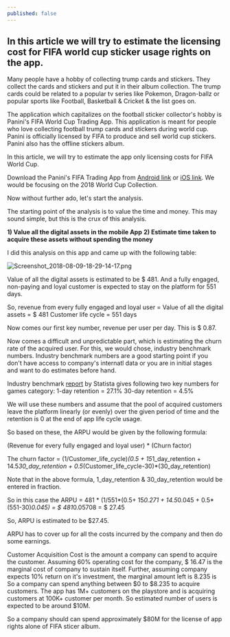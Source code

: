 ```yaml
---
published: false
---
```

## In this article we will try to estimate the licensing cost for FIFA world cup sticker usage rights on the app.

Many people have a hobby of collecting trump cards and stickers. They collect the cards and stickers and put it in their album collection. The trump cards could be related to a popular tv series like Pokemon, Dragon-ballz or popular sports like Football, Basketball & Cricket & the list goes on. 

The application which capitalizes on the football sticker collector's hobby is Panini's FIFA World Cup Trading App. This application is meant for people who love collecting football trump cards and stickers during world cup. Panini is officially licensed by FIFA to produce and sell world cup stickers. Panini also has the offline stickers album.

In this article, we will try to estimate the app only licensing costs for FIFA World Cup.

Download the Panini's FIFA Trading App from [Android link](https://play.google.com/store/apps/details?id=com.paninidigitalinc.fifatrader) or [iOS link](https://itunes.apple.com/ae/app/fifa-world-cup-trading-app/id1305849940?mt=8). We would be focusing on the 2018 World Cup Collection.

Now without further ado, let's start the analysis.

The starting point of the analysis is to value the time and money. This may sound simple, but this is the crux of this analysis.

**1) Value all the digital assets in the mobile App**
**2) Estimate time taken to acquire these assets without spending the money**

I did this analysis on this app and came up with the following table:

![Screenshot_2018-08-09-18-29-14-17.png]({{site.baseurl}}/_posts/Screenshot_2018-08-09-18-29-14-17.png)

Value of all the digital assets is estimated to be $ 481.
And a fully engaged, non-paying and loyal customer is expected to stay on the platform for 551 days.  

So, revenue from every fully engaged and loyal user = Value of all the digital assets = $ 481
Customer life cycle = 551 days

Now comes our first key number, revenue per user per day. This is $ 0.87.

Now comes a difficult and unpredictable part, which is estimating the churn rate of the acquired user. For this, we would chose, industry benchmark numbers. Industry benchmark numbers are a good starting point if you don't have access to company's internatl data or you are in initial stages and want to do estimates before hand.

Industry benchmark [report](https://www.statista.com/statistics/259329/ios-and-android-app-user-retention-rate/) by Statista gives following two key numbers for games category:
1-day retention = 27.1%
30-day retention = 4.5%

We will use these numbers and assume that the pool of acquired customers leave the platform linearly (or evenly) over the given period of time and the retention is 0 at the end of app life cycle usage.

So based on these, the ARPU would be given by the following formula:

(Revenue for every fully engaged and loyal user) * (Churn factor)

The churn factor = (1/Customer_life_cycle)*(0.5 + 15*1_day_retention + 14.5*30_day_retention + 0.5*(Customer_life_cycle-30)*(30_day_retention)

Note that in the above formula, 1_day_retention & 30_day_retention would be entered in fraction.

So in this case the ARPU = 481 * (1/551*(0.5+ 15*0.271 + 14.5*0.045 + 0.5* (551-30)*0.045)
= $ 481*0.05708
= $ 27.45

So, ARPU is estimated to be $27.45.


ARPU has to cover up for all the costs incurred by the company and then do some earnings.

Customer Acquisition Cost is the amount a company can spend to acquire the customer. 
Assuming 60% operating cost for the company, $ 16.47 is the marginal cost of company to sustain itself. 
Further, assuming company expects 10% return on it's investment, the marginal amount left is 8.235 is So a company can spend anything between $0 to $8.235 to acquire customers. The app has 1M+ customers on the playstore and is acquiring customers at 100K+ customer per month. So estimated number of users is expected to be around $10M.

So a company should can spend approximately $80M for the license of app rights alone of FIFA sticer album. 




